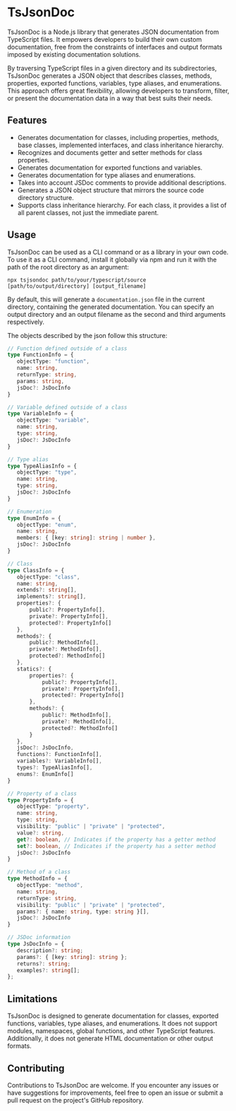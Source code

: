 # TsJsonDoc

TsJsonDoc is a Node.js library that generates JSON documentation from TypeScript files. It empowers developers to build their own custom documentation, free from the constraints of interfaces and output formats imposed by existing documentation solutions.

By traversing TypeScript files in a given directory and its subdirectories, TsJsonDoc generates a JSON object that describes classes, methods, properties, exported functions, variables, type aliases, and enumerations. This approach offers great flexibility, allowing developers to transform, filter, or present the documentation data in a way that best suits their needs.

## Features

- Generates documentation for classes, including properties, methods, base classes, implemented interfaces, and class inheritance hierarchy.
- Recognizes and documents getter and setter methods for class properties.
- Generates documentation for exported functions and variables.
- Generates documentation for type aliases and enumerations.
- Takes into account JSDoc comments to provide additional descriptions.
- Generates a JSON object structure that mirrors the source code directory structure.
- Supports class inheritance hierarchy. For each class, it provides a list of all parent classes, not just the immediate parent.

## Usage

TsJsonDoc can be used as a CLI command or as a library in your own code. To use it as a CLI command, install it globally via npm and run it with the path of the root directory as an argument:

```
npx tsjsondoc path/to/your/typescript/source [path/to/output/directory] [output_filename]
```

By default, this will generate a `documentation.json` file in the current directory, containing the generated documentation. You can specify an output directory and an output filename as the second and third arguments respectively.

The objects described by the json follow this structure:

 ```typescript
 // Function defined outside of a class 
type FunctionInfo = {
    objectType: "function",
    name: string,
    returnType: string,
    params: string,
    jsDoc?: JsDocInfo
}

// Variable defined outside of a class
type VariableInfo = {
    objectType: "variable",
    name: string,
    type: string,
    jsDoc?: JsDocInfo
}

// Type alias
type TypeAliasInfo = {
    objectType: "type",
    name: string,
    type: string,
    jsDoc?: JsDocInfo
}

// Enumeration
type EnumInfo = {
    objectType: "enum",
    name: string,
    members: { [key: string]: string | number },
    jsDoc?: JsDocInfo
}

// Class
type ClassInfo = {
    objectType: "class",
    name: string,
    extends?: string[],
    implements?: string[],
    properties?: {
        public?: PropertyInfo[],
        private?: PropertyInfo[],
        protected?: PropertyInfo[]
    },
    methods?: {
        public?: MethodInfo[],
        private?: MethodInfo[],
        protected?: MethodInfo[]
    },
    statics?: {
        properties?: {
            public?: PropertyInfo[],
            private?: PropertyInfo[],
            protected?: PropertyInfo[]
        },
        methods?: {
            public?: MethodInfo[],
            private?: MethodInfo[],
            protected?: MethodInfo[]
        }
    },
    jsDoc?: JsDocInfo,
    functions?: FunctionInfo[],
    variables?: VariableInfo[],
    types?: TypeAliasInfo[],
    enums?: EnumInfo[]
}

// Property of a class
type PropertyInfo = {
    objectType: "property",
    name: string,
    type: string,
    visibility: "public" | "private" | "protected",
    value?: string,
    get?: boolean, // Indicates if the property has a getter method
    set?: boolean, // Indicates if the property has a setter method
    jsDoc?: JsDocInfo
}

// Method of a class
type MethodInfo = {
    objectType: "method",
    name: string,
    returnType: string,
    visibility: "public" | "private" | "protected",
    params?: { name: string, type: string }[],
    jsDoc?: JsDocInfo
}

// JSDoc information
type JsDocInfo = {
    description?: string;
    params?: { [key: string]: string };
    returns?: string;
    examples?: string[];
};
  ```

## Limitations

TsJsonDoc is designed to generate documentation for classes, exported functions, variables, type aliases, and enumerations. It does not support modules, namespaces, global functions, and other TypeScript features. Additionally, it does not generate HTML documentation or other output formats.

## Contributing

Contributions to TsJsonDoc are welcome. If you encounter any issues or have suggestions for improvements, feel free to open an issue or submit a pull request on the project's GitHub repository.
